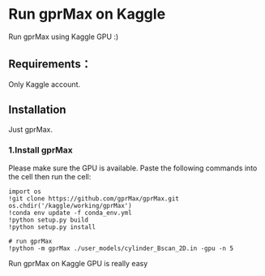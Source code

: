 # Run gprMax on Kaggle
Run gprMax using Kaggle GPU :)

## Requirements：
Only Kaggle account.

## Installation
Just gprMax.

### 1.Install gprMax
Please make sure the GPU is available.
Paste the following commands into the cell then run the cell:
```
import os
!git clone https://github.com/gprMax/gprMax.git
os.chdir('/kaggle/working/gprMax')
!conda env update -f conda_env.yml
!python setup.py build
!python setup.py install
```

```
# run gprMax
!python -m gprMax ./user_models/cylinder_Bscan_2D.in -gpu -n 5
```

Run gprMax on Kaggle GPU is really easy
